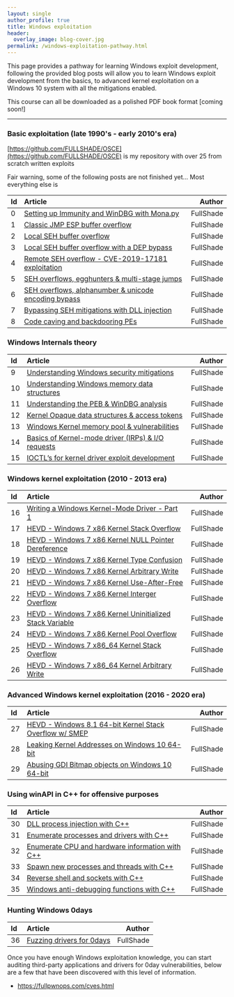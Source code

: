 ```yaml
---
layout: single
author_profile: true
title: Windows exploitation
header:
  overlay_image: blog-cover.jpg
permalink: /windows-exploitation-pathway.html
---
```


This page provides a pathway for learning Windows exploit development, following the provided blog posts will allow you to learn Windows exploit development from the basics, to advanced kernel exploitation on a Windows 10 system with all the mitigations enabled.

This course can all be downloaded as a polished PDF book format [coming soon!]

----

### Basic exploitation (late 1990's - early 2010's era)

[https://github.com/FULLSHADE/OSCE](https://github.com/FULLSHADE/OSCE) is my repository with over 25 from scratch written exploits

Fair warning, some of the following posts are not finished yet... Most everything else is 

| Id | Article | Author  |
|:---|:--------|--------:|
| 0 | [Setting up Immunity and WinDBG with Mona.py](https://fullpwnops.com/immunity-windbg-mona/) | FullShade |
| 1 | [Classic JMP ESP buffer overflow](https://fullpwnops.com/vulnserver-trun/) | FullShade |
| 2 | [Local SEH buffer overflow](https://fullpwnops.com/local-seh-overflow/) | FullShade |
| 3 | [Local SEH buffer overflow with a DEP bypass]() | FullShade |
| 4 | [Remote SEH overflow - CVE-2019-17181 exploitation](https://fullpwnops.com/CVE-2019-17181-intrasrv-writeup/) | FullShade |
| 5 | [SEH overflows, egghunters & multi-stage jumps]() | FullShade |
| 6 | [SEH overflows, alphanumber & unicode encoding bypass]() | FullShade |
| 7 | [Bypassing SEH mitigations with DLL injection](https://fullpwnops.com/nullbytebypass/) | FullShade |
| 8 | [Code caving and backdooring PEs](https://fullpwnops.com/code-caving/) | FullShade |

### Windows Internals theory 

| Id | Article | Author  |
|:---|:--------|--------:|
| 9 | [Understanding Windows security mitigations](https://fullpwnops.com/Understanding-Exploit-mitigations/) | FullShade |
| 10 | [Understanding Windows memory data structures](https://fullpwnops.com/Stack-heaps-memory/) | FullShade |
| 11 | [Understanding the PEB & WinDBG analysis](https://fullpwnops.com/PEB-analysis-exploitation/) | FullShade |
| 12 | [Kernel Opaque data structures & access tokens](https://fullpwnops.com/token-manipulation-privs/) | FullShade |
| 13 | [Windows Kernel memory pool & vulnerabilities](https://fullpwnops.com/Windows-pool-and-vulns/) | FullShade |
| 14 | [Basics of Kernel-mode driver (IRPs) & I/O requests](https://fullpwnops.com/io-requests-basics/) | FullShade |
| 15 | [IOCTL’s for kernel driver exploit development](https://fullpwnops.com/IOCTL-kernel-drivers/) | FullShade |

### Windows kernel exploitation (2010 - 2013 era)

| Id | Article | Author  |
|:---|:--------|--------:|
| 16 | [Writing a Windows Kernel-Mode Driver - Part 1](https://fullpwnops.com/kernel-driver1/) | FullShade |
| 17 | [HEVD - Windows 7 x86 Kernel Stack Overflow](https://fullpwnops.com/HEVD-kernel-overflow/) | FullShade |
| 18 | [HEVD - Windows 7 x86 Kernel NULL Pointer Dereference](https://fullpwnops.com/HEVD_null-pointer/) | FullShade |
| 19 | [HEVD - Windows 7 x86 Kernel Type Confusion](https://fullpwnops.com/HEVD-typeconfusion/) | FullShade |
| 20 | [HEVD - Windows 7 x86 Kernel Arbitrary Write](https://fullpwnops.com/HEVD-arbitraryoverwrite/) | FullShade |
| 21 | [HEVD - Windows 7 x86 Kernel Use-After-Free]() | FullShade |
| 22 | [HEVD - Windows 7 x86 Kernel Interger Overflow](https://fullpwnops.com/hevd-integer-overflow/) | FullShade |
| 23 | [HEVD - Windows 7 x86 Kernel Uninitialized Stack Variable]() | FullShade |
| 24 | [HEVD - Windows 7 x86 Kernel Pool Overflow](https://fullpwnops.com/HEVD-pool-overflow/) | FullShade |
| 25 | [HEVD - Windows 7 x86_64 Kernel Stack Overflow]() | FullShade |
| 26 | [HEVD - Windows 7 x86_64 Kernel Arbitrary Write]() | FullShade |

### Advanced Windows kernel exploitation (2016 - 2020 era)

| Id | Article | Author  |
|:---|:--------|--------:|
| 27 | [HEVD - Windows 8.1 64-bit Kernel Stack Overflow w/ SMEP](https://fullpwnops.com/HEVD-stack-smep/) | FullShade |
| 28 | [Leaking Kernel Addresses on Windows 10 64-bit](https://fullpwnops.com/Windows-10-kaslr-infoleak/) | FullShade |
| 29 | [Abusing GDI Bitmap objects on Windows 10 64-bit](https://fullpwnops.com/gdi-exploitation/) | FullShade |

### Using winAPI in C++ for offensive purposes

| Id | Article | Author  |
|:---|:--------|--------:|
| 30 | [DLL process injection with C++]() | FullShade |
| 31 | [Enumerate processes and drivers with C++](https://fullpwnops.com/Windows-10-kaslr-infoleak/) | FullShade |
| 32 | [Enumerate CPU and hardware information with C++](https://fullpwnops.com/gdi-exploitation/) | FullShade |
| 33 | [Spawn new processes and threads  with C++](https://fullpwnops.com/gdi-exploitation/) | FullShade |
| 34 | [Reverse shell and sockets with C++](https://fullpwnops.com/gdi-exploitation/) | FullShade |
| 35 | [Windows anti-debugging functions with C++](https://fullpwnops.com/malware-antidebug/) | FullShade |

### Hunting Windows 0days

| Id | Article | Author  |
|:---|:--------|--------:|
| 36 | [Fuzzing drivers for 0days]() | FullShade |


Once you have enough Windows exploitation knowledge, you can start auditing third-party applications and drivers for 0day vulnerabilities, below are a few that have been discovered with this level of information.

- https://fullpwnops.com/cves.html
